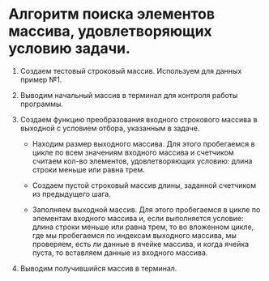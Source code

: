 # Алгоритм поиска элементов массива, удовлетворяющих условию задачи.

1. Создаем тестовый строковый массив. Используем для данных пример №1. 

2. Выводим начальный массив в терминал для контроля работы программы.

3. Создаем функцию преобразования входного строкового массива в выходной с условием отбора, указанным в задаче.

   - Находим размер выходного массива. Для этого пробегаемся в цикле по всем значениям входного массива и счетчиком считаем кол-во элементов, удовлетворяющих условию: длина строки меньше или равна трем.

   - Создаем пустой строковый массив длины, заданной счетчиком из предыдущего шага.

   - Заполняем выходной массив. Для этого пробегаемся в цикле по элементам входного массива и, если выполняется условие: длина строки меньше или равна трем, то во вложенном цикле, где мы пробегаемся по индексам выходного массива, мы проверяем, есть ли данные в ячейке массива, и когда ячейка пуста, то вставляем данные из входного массива.

4. Выводим получившийся массив в терминал.

     

